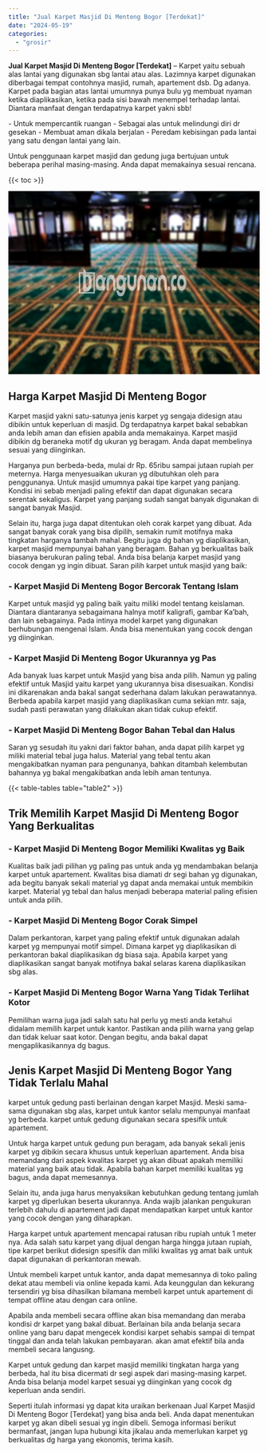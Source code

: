```yaml
---
title: "Jual Karpet Masjid Di Menteng Bogor [Terdekat]"
date: "2024-05-19"
categories: 
  - "grosir"
---
```


**Jual Karpet Masjid Di Menteng Bogor \[Terdekat\]** – Karpet yaitu sebuah alas lantai yang digunakan sbg lantai atau alas. Lazimnya karpet digunakan diberbagai tempat contohnya masjid, rumah, apartement dsb. Dg adanya. Karpet pada bagian atas lantai umumnya punya bulu yg membuat nyaman ketika diaplikasikan, ketika pada sisi bawah menempel terhadap lantai. Diantara manfaat dengan terdapatnya karpet yakni sbb!

\- Untuk mempercantik ruangan - Sebagai alas untuk melindungi diri dr gesekan - Membuat aman dikala berjalan - Peredam kebisingan pada lantai yang satu dengan lantai yang lain.

Untuk penggunaan karpet masjid dan gedung juga bertujuan untuk beberapa perihal masing-masing. Anda dapat memakainya sesuai rencana.

{{< toc >}}

![Jual Karpet Masjid Di Menteng Bogor [Terdekat]](/images/grosir-karpet-murah-67.png)

## Harga Karpet Masjid Di Menteng Bogor

Karpet masjid yakni satu-satunya jenis karpet yg sengaja didesign atau dibikin untuk keperluan di masjid. Dg terdapatnya karpet bakal sebabkan anda lebih aman dan efisien apabila anda memakainya. Karpet masjid dibikin dg beraneka motif dg ukuran yg beragam. Anda dapat membelinya sesuai yang diinginkan.

Harganya pun berbeda-beda, mulai dr Rp. 65ribu sampai jutaan rupiah per meternya. Harga menyesuaikan ukuran yg dibutuhkan oleh para penggunanya. Untuk masjid umumnya pakai tipe karpet yang panjang. Kondisi ini sebab menjadi paling efektif dan dapat digunakan secara serentak sekaligus. Karpet yang panjang sudah sangat banyak digunakan di sangat banyak Masjid.

Selain itu, harga juga dapat ditentukan oleh corak karpet yang dibuat. Ada sangat banyak corak yang bisa dipilih, semakin rumit motifnya maka tingkatan harganya tambah mahal. Begitu juga dg bahan yg diaplikasikan, karpet masjid mempunyai bahan yang beragam. Bahan yg berkualitas baik biasanya berukuran paling tebal. Anda bisa belanja karpet masjid yang cocok dengan yg ingin dibuat. Saran pilih karpet untuk masjid yang baik:

### \- Karpet Masjid Di Menteng Bogor Bercorak Tentang Islam

Karpet untuk masjid yg paling baik yaitu miliki model tentang keislaman. Diantara diantaranya sebagaimana halnya motif kaligrafi, gambar Ka’bah, dan lain sebagainya. Pada intinya model karpet yang digunakan berhubungan mengenai Islam. Anda bisa menentukan yang cocok dengan yg diinginkan.

### \- Karpet Masjid Di Menteng Bogor Ukurannya yg Pas

Ada banyak luas karpet untuk Masjid yang bisa anda pilih. Namun yg paling efektif untuk Masjid yaitu karpet yang ukurannya bisa disesuaikan. Kondisi ini dikarenakan anda bakal sangat sederhana dalam lakukan perawatannya. Berbeda apabila karpet masjid yang diaplikasikan cuma sekian mtr. saja, sudah pasti perawatan yang dilakukan akan tidak cukup efektif.

### \- Karpet Masjid Di Menteng Bogor Bahan Tebal dan Halus

Saran yg sesudah itu yakni dari faktor bahan, anda dapat pilih karpet yg miliki material tebal juga halus. Material yang tebal tentu akan mengakibatkan nyaman para pengunanya, bahkan ditambah kelembutan bahannya yg bakal mengakibatkan anda lebih aman tentunya.

{{< table-tables table="table2" >}}

## Trik Memilih Karpet Masjid Di Menteng Bogor Yang Berkualitas

### \- Karpet Masjid Di Menteng Bogor Memiliki Kwalitas yg Baik

Kualitas baik jadi pilihan yg paling pas untuk anda yg mendambakan belanja karpet untuk apartement. Kwalitas bisa diamati dr segi bahan yg digunakan, ada begitu banyak sekali material yg dapat anda memakai untuk membikin karpet. Material yg tebal dan halus menjadi beberapa material paling efisien untuk anda pilih.

### \- Karpet Masjid Di Menteng Bogor Corak Simpel

Dalam perkantoran, karpet yang paling efektif untuk digunakan adalah karpet yg mempunyai motif simpel. Dimana karpet yg diaplikasikan di perkantoran bakal diaplikasikan dg biasa saja. Apabila karpet yang diaplikasikan sangat banyak motifnya bakal selaras karena diaplikasikan sbg alas.

### \- Karpet Masjid Di Menteng Bogor Warna Yang Tidak Terlihat Kotor

Pemilihan warna juga jadi salah satu hal perlu yg mesti anda ketahui didalam memilih karpet untuk kantor. Pastikan anda pilih warna yang gelap dan tidak keluar saat kotor. Dengan begitu, anda bakal dapat mengaplikasikannya dg bagus.

## Jenis Karpet Masjid Di Menteng Bogor Yang Tidak Terlalu Mahal

karpet untuk gedung pasti berlainan dengan karpet Masjid. Meski sama-sama digunakan sbg alas, karpet untuk kantor selalu mempunyai manfaat yg berbeda. karpet untuk gedung digunakan secara spesifik untuk apartement.

Untuk harga karpet untuk gedung pun beragam, ada banyak sekali jenis karpet yg dibikin secara khusus untuk keperluan apartement. Anda bisa memandang dari aspek kwalitas karpet yg akan dibuat apakah memiliki material yang baik atau tidak. Apabila bahan karpet memiliki kualitas yg bagus, anda dapat memesannya.

Selain itu, anda juga harus menyaksikan kebutuhkan gedung tentang jumlah karpet yg diperlukan beserta ukurannya. Anda wajib jalankan pengukuran terlebih dahulu di apartement jadi dapat mendapatkan karpet untuk kantor yang cocok dengan yang diharapkan.

Harga karpet untuk apartement mencapai ratusan ribu rupiah untuk 1 meter nya. Ada salah satu karpet yang dijual dengan harga hingga jutaan rupiah, tipe karpet berikut didesign spesifik dan miliki kwalitas yg amat baik untuk dapat digunakan di perkantoran mewah.

Untuk membeli karpet untuk kantor, anda dapat memesannya di toko paling dekat atau membeli via online kepada kami. Ada keunggulan dan kekurang tersendiri yg bisa dihasilkan bilamana membeli karpet untuk apartement di tempat offline atau dengan cara online.

Apabila anda membeli secara offline akan bisa memandang dan meraba kondisi dr karpet yang bakal dibuat. Berlainan bila anda belanja secara online yang baru dapat mengecek kondisi karpet sehabis sampai di tempat tinggal dan anda telah lakukan pembayaran. akan amat efektif bila anda membeli secara langusng.

Karpet untuk gedung dan karpet masjid memiliki tingkatan harga yang berbeda, hal itu bisa dicermati dr segi aspek dari masing-masing karpet. Anda bisa belanja model karpet sesuai yg diinginkan yang cocok dg keperluan anda sendiri.

Seperti itulah informasi yg dapat kita uraikan berkenaan Jual Karpet Masjid Di Menteng Bogor \[Terdekat\] yang bisa anda beli. Anda dapat menentukan karpet yg akan dibeli sesuai yg ingin dibeli. Semoga informasi berikut bermanfaat, jangan lupa hubungi kita jikalau anda memerlukan karpet yg berkualitas dg harga yang ekonomis, terima kasih.
